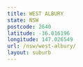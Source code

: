 ```yaml
---
title: WEST ALBURY
state: NSW
postcode: 2640
latitude: -36.016196
longitude: 147.026549
url: /nsw/west-albury/
layout: suburb
---
```


